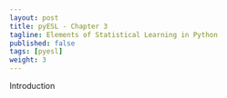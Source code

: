 ```yaml
---
layout: post
title: pyESL - Chapter 3
tagline: Elements of Statistical Learning in Python
published: false
tags: [pyesl]
weight: 3
---
```


Introduction
